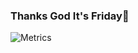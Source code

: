 ### Thanks God It's Friday🤩

![Metrics](https://metrics.lecoq.io/otampy3184?template=classic&isocalendar=1&base.indepth=false&isocalendar.duration=half-year&config.timezone=Asia%2FTokyo)